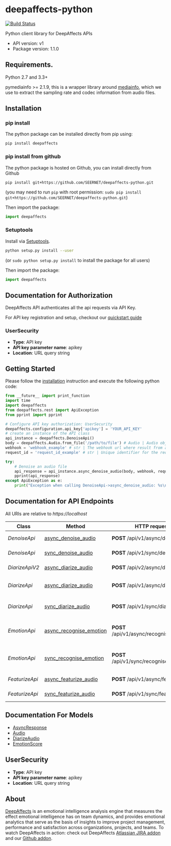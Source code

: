 # deepaffects-python

[![Build Status](https://travis-ci.org/SEERNET/deepaffects-python.svg)](https://travis-ci.org/SEERNET/deepaffects-python)

Python client library for DeepAffects APIs

- API version: v1
- Package version: 1.1.0

## Requirements.

Python 2.7 and 3.3+

pymediainfo >= 2.1.9, this is a wrapper library around [mediainfo](https://mediaarea.net/en/MediaInfo), which we use to
extract the sampling rate and codec information from audio files.

## Installation

### pip install

The python package can be installed directly from pip using:

```bash
pip install deepaffects

```
### pip install from github

The python package is hosted on Github, you can install directly from Github

```sh
pip install git+https://github.com/SEERNET/deepaffects-python.git
```
(you may need to run `pip` with root permission: `sudo pip install git+https://github.com/SEERNET/deepaffects-python.git`)

Then import the package:
```python
import deepaffects 
```

### Setuptools

Install via [Setuptools](http://pypi.python.org/pypi/setuptools).

```sh
python setup.py install --user
```
(or `sudo python setup.py install` to install the package for all users)

Then import the package:
```python
import deepaffects
```

## Documentation for Authorization

DeepAffects API authenticates all the api requests via API Key.

For API key registration and setup, checkout our [quickstart guide](https://developers.deepaffects.com/docs/#quickstart-guide)

### UserSecurity

- **Type**: API key
- **API key parameter name**: apikey
- **Location**: URL query string


## Getting Started

Please follow the [installation](#installation) instruction and execute the following python code:


```python
from __future__ import print_function
import time
import deepaffects
from deepaffects.rest import ApiException
from pprint import pprint

# Configure API key authorization: UserSecurity
deepaffects.configuration.api_key['apikey'] = 'YOUR_API_KEY'
# create an instance of the API class
api_instance = deepaffects.DenoiseApi()
body = deepaffects.Audio.from_file('/path/to/file') # Audio | Audio object that needs to be denoised.
webhook = 'webhook_example' # str | The webhook url where result from async resource is posted
request_id = 'request_id_example' # str | Unique identifier for the request (optional)

try:
    # Denoise an audio file
    api_response = api_instance.async_denoise_audio(body, webhook, request_id=request_id)
    pprint(api_response)
except ApiException as e:
    print("Exception when calling DenoiseApi->async_denoise_audio: %s\n" % e)

```

## Documentation for API Endpoints

All URIs are relative to *https://localhost*

Class | Method | HTTP request | Description
----------------- | --------------------------------------- | ------------- | -------------
*DenoiseApi* | [async_denoise_audio](https://github.com/SEERNET/deepaffects-python/blob/master/docs/DenoiseApi.md#async_denoise_audio) | **POST** /api/v1/async/denoise | Denoise an audio file
*DenoiseApi* | [sync_denoise_audio](https://github.com/SEERNET/deepaffects-python/blob/master/docs/DenoiseApi.md#sync_denoise_audio) | **POST** /api/v1/sync/denoise | Denoise an audio file
*DiarizeApiV2* | [async_diarize_audio](https://github.com/SEERNET/deepaffects-python/blob/master/docs/DiarizeApiV2.md#async_diarize_audio) | **POST** /api/v2/async/diarize | Diarize an audio file
*DiarizeApi* | [async_diarize_audio](https://github.com/SEERNET/deepaffects-python/blob/master/docs/DiarizeApi.md#async_diarize_audio) | **POST** /api/v1/async/diarize | Diarize an audio file (Legacy)
*DiarizeApi* | [sync_diarize_audio](https://github.com/SEERNET/deepaffects-python/blob/master/docs/DiarizeApi.md#sync_diarize_audio) | **POST** /api/v1/sync/diarize | Diarize an audio file (Legacy)
*EmotionApi* | [async_recognise_emotion](https://github.com/SEERNET/deepaffects-python/blob/master/docs/EmotionApi.md#async_recognise_emotion) | **POST** /api/v1/async/recognise_emotion | Find emotion in an audio file
*EmotionApi* | [sync_recognise_emotion](https://github.com/SEERNET/deepaffects-python/blob/master/docs/EmotionApi.md#sync_recognise_emotion) | **POST** /api/v1/sync/recognise_emotion | Find emotion in an audio file
*FeaturizeApi* | [async_featurize_audio](https://github.com/SEERNET/deepaffects-python/blob/master/docs/FeaturizeApi.md#async_featurize_audio) | **POST** /api/v1/async/featurize | featurize an audio file
*FeaturizeApi* | [sync_featurize_audio](https://github.com/SEERNET/deepaffects-python/blob/master/docs/FeaturizeApi.md#sync_featurize_audio) | **POST** /api/v1/sync/featurize | featurize an audio file


## Documentation For Models

 - [AsyncResponse](https://github.com/SEERNET/deepaffects-python/blob/master/docs/AsyncResponse.md)
 - [Audio](https://github.com/SEERNET/deepaffects-python/blob/master/docs/Audio.md)
 - [DiarizeAudio](https://github.com/SEERNET/deepaffects-python/blob/master/docs/DiarizeAudio.md)
 - [EmotionScore](https://github.com/SEERNET/deepaffects-python/blob/master/docs/EmotionScore.md)




## UserSecurity

- **Type**: API key
- **API key parameter name**: apikey
- **Location**: URL query string


## About
[DeepAffects](https://www.deepaffects.com/dashboard) is an emotional intelligence analysis engine that measures the effect emotional intelligence
has on team dynamics, and provides emotional analytics that serve as the basis of insights to improve
project management, performance and satisfaction across organizations, projects, and teams. To watch DeepAffects in action: check out DeepAffects [Atlassian JIRA addon](https://marketplace.atlassian.com/plugins/com.deepaffects.teams.jira/cloud/overview) and our [Github addon](https://teams.deepaffects.com/).



